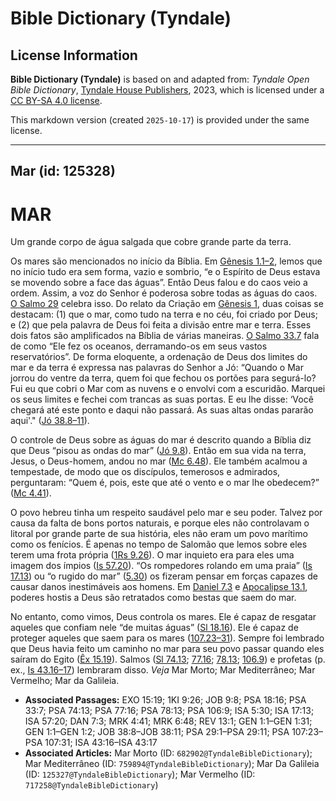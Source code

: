 # Bible Dictionary (Tyndale)

## License Information

**Bible Dictionary (Tyndale)** is based on and adapted from: _Tyndale Open Bible Dictionary_, [Tyndale House Publishers](https://tyndaleopenresources.com/), 2023, which is licensed under a [CC BY-SA 4.0 license](https://creativecommons.org/licenses/by-sa/4.0/legalcode.en).

This markdown version (created `2025-10-17`) is provided under the same license.



--------------------------------

## Mar (id: 125328)

MAR
===

Um grande corpo de água salgada que cobre grande parte da terra.

Os mares são mencionados no início da Bíblia. Em [Gênesis 1\.1–2](https://ref.ly/Gen1:1-Gen1:2), lemos que no início tudo era sem forma, vazio e sombrio, “e o Espírito de Deus estava se movendo sobre a face das águas”. Então Deus falou e do caos veio a ordem. Assim, a voz do Senhor é poderosa sobre todas as águas do caos. [O Salmo 29](https://ref.ly/Ps29:1-Ps29:11) celebra isso. Do relato da Criação em [Gênesis 1](https://ref.ly/Gen1:1-Gen1:31), duas coisas se destacam: (1\) que o mar, como tudo na terra e no céu, foi criado por Deus; e (2\) que pela palavra de Deus foi feita a divisão entre mar e terra. Esses dois fatos são amplificados na Bíblia de várias maneiras. [O Salmo 33\.7](https://ref.ly/Ps33:7) fala de como “Ele fez os oceanos, derramando\-os em seus vastos reservatórios”. De forma eloquente, a ordenação de Deus dos limites do mar e da terra é expressa nas palavras do Senhor a Jó: “Quando o Mar jorrou do ventre da terra, quem foi que fechou os portões para segurá\-lo? Fui eu que cobri o Mar com as nuvens e o envolvi com a escuridão. Marquei os seus limites e fechei com trancas as suas portas. E eu lhe disse: ‘Você chegará até este ponto e daqui não passará. As suas altas ondas pararão aqui'." ([Jó 38\.8–11](https://ref.ly/Job38:8-Job38:11)).

O controle de Deus sobre as águas do mar é descrito quando a Bíblia diz que Deus “pisou as ondas do mar” ([Jó 9\.8](https://ref.ly/Job9:8)). Então em sua vida na terra, Jesus, o Deus\-homem, andou no mar ([Mc 6\.48](https://ref.ly/Mark6:48)). Ele também acalmou a tempestade, de modo que os discípulos, temerosos e admirados, perguntaram: “Quem é, pois, este que até o vento e o mar lhe obedecem?” ([Mc 4\.41](https://ref.ly/Mark4:41)).

O povo hebreu tinha um respeito saudável pelo mar e seu poder. Talvez por causa da falta de bons portos naturais, e porque eles não controlavam o litoral por grande parte de sua história, eles não eram um povo marítimo como os fenícios. É apenas no tempo de Salomão que lemos sobre eles terem uma frota própria ([1Rs 9\.26](https://ref.ly/1Kgs9:26)). O mar inquieto era para eles uma imagem dos ímpios ([Is 57\.20](https://ref.ly/Isa57:20)). “Os rompedores rolando em uma praia” ([Is 17\.13](https://ref.ly/Isa17:13)) ou “o rugido do mar” ([5\.30](https://ref.ly/Isa5:30)) os fizeram pensar em forças capazes de causar danos inestimáveis aos homens. Em [Daniel 7\.3](https://ref.ly/Dan7:3) e [Apocalipse 13\.1](https://ref.ly/Rev13:1), poderes hostis a Deus são retratados como bestas que saem do mar.

No entanto, como vimos, Deus controla os mares. Ele é capaz de resgatar aqueles que confiam nele “de muitas águas” ([Sl 18\.16](https://ref.ly/Ps18:16)). Ele é capaz de proteger aqueles que saem para os mares ([107\.23–31](https://ref.ly/Ps107:23-Ps107:31)). Sempre foi lembrado que Deus havia feito um caminho no mar para seu povo passar quando eles saíram do Egito ([Êx 15\.19](https://ref.ly/Exod15:19)). Salmos ([Sl 74\.13](https://ref.ly/Ps74:13); [77\.16](https://ref.ly/Ps77:16); [78\.13](https://ref.ly/Ps78:13); [106\.9](https://ref.ly/Ps106:9)) e profetas (p. ex., [Is 43\.16–17](https://ref.ly/Isa43:16-Isa43:17)) lembraram disso. *Veja* Mar Morto; Mar Mediterrâneo; Mar Vermelho; Mar da Galileia.

* **Associated Passages:** EXO 15:19; 1KI 9:26; JOB 9:8; PSA 18:16; PSA 33:7; PSA 74:13; PSA 77:16; PSA 78:13; PSA 106:9; ISA 5:30; ISA 17:13; ISA 57:20; DAN 7:3; MRK 4:41; MRK 6:48; REV 13:1; GEN 1:1–GEN 1:31; GEN 1:1–GEN 1:2; JOB 38:8–JOB 38:11; PSA 29:1–PSA 29:11; PSA 107:23–PSA 107:31; ISA 43:16–ISA 43:17
* **Associated Articles:** Mar Morto (ID: `682902@TyndaleBibleDictionary`); Mar Mediterrâneo (ID: `759894@TyndaleBibleDictionary`); Mar Da Galileia (ID: `125327@TyndaleBibleDictionary`); Mar Vermelho (ID: `717258@TyndaleBibleDictionary`)

